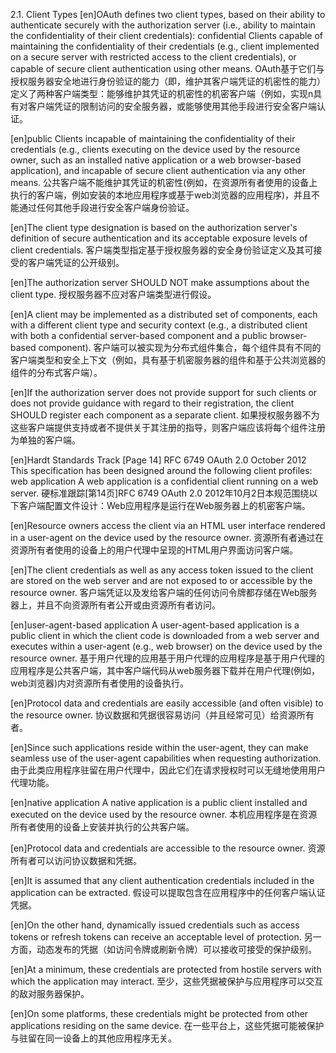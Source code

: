 2.1. Client Types
[en]OAuth defines two client types, based on their ability to authenticate securely with the authorization server (i.e., ability to maintain the confidentiality of their client credentials): confidential Clients capable of maintaining the confidentiality of their credentials (e.g., client implemented on a secure server with restricted access to the client credentials), or capable of secure client authentication using other means.
OAuth基于它们与授权服务器安全地进行身份验证的能力（即，维护其客户端凭证的机密性的能力）定义了两种客户端类型：能够维护其凭证的机密性的机密客户端（例如，实现n具有对客户端凭证的限制访问的安全服务器，或能够使用其他手段进行安全客户端认证。

[en]public Clients incapable of maintaining the confidentiality of their credentials (e.g., clients executing on the device used by the resource owner, such as an installed native application or a web browser-based application), and incapable of secure client authentication via any other means.
公共客户端不能维护其凭证的机密性(例如，在资源所有者使用的设备上执行的客户端，例如安装的本地应用程序或基于web浏览器的应用程序)，并且不能通过任何其他手段进行安全客户端身份验证。

[en]The client type designation is based on the authorization server's definition of secure authentication and its acceptable exposure levels of client credentials.
客户端类型指定基于授权服务器的安全身份验证定义及其可接受的客户端凭证的公开级别。

[en]The authorization server SHOULD NOT make assumptions about the client type.
授权服务器不应对客户端类型进行假设。

[en]A client may be implemented as a distributed set of components, each with a different client type and security context (e.g., a distributed client with both a confidential server-based component and a public browser-based component).
客户端可以被实现为分布式组件集合，每个组件具有不同的客户端类型和安全上下文（例如，具有基于机密服务器的组件和基于公共浏览器的组件的分布式客户端）。

[en]If the authorization server does not provide support for such clients or does not provide guidance with regard to their registration, the client SHOULD register each component as a separate client.
如果授权服务器不为这些客户端提供支持或者不提供关于其注册的指导，则客户端应该将每个组件注册为单独的客户端。

[en]Hardt Standards Track [Page 14] RFC 6749 OAuth 2.0 October 2012 This specification has been designed around the following client profiles: web application A web application is a confidential client running on a web server.
硬标准跟踪[第14页]RFC 6749 OAuth 2.0 2012年10月2日本规范围绕以下客户端配置文件设计：Web应用程序是运行在Web服务器上的机密客户端。

[en]Resource owners access the client via an HTML user interface rendered in a user-agent on the device used by the resource owner.
资源所有者通过在资源所有者使用的设备上的用户代理中呈现的HTML用户界面访问客户端。

[en]The client credentials as well as any access token issued to the client are stored on the web server and are not exposed to or accessible by the resource owner.
客户端凭证以及发给客户端的任何访问令牌都存储在Web服务器上，并且不向资源所有者公开或由资源所有者访问。

[en]user-agent-based application A user-agent-based application is a public client in which the client code is downloaded from a web server and executes within a user-agent (e.g., web browser) on the device used by the resource owner.
基于用户代理的应用基于用户代理的应用程序是基于用户代理的应用程序是公共客户端，其中客户端代码从web服务器下载并在用户代理(例如，web浏览器)内对资源所有者使用的设备执行。

[en]Protocol data and credentials are easily accessible (and often visible) to the resource owner.
协议数据和凭据很容易访问（并且经常可见）给资源所有者。

[en]Since such applications reside within the user-agent, they can make seamless use of the user-agent capabilities when requesting authorization.
由于此类应用程序驻留在用户代理中，因此它们在请求授权时可以无缝地使用用户代理功能。

[en]native application A native application is a public client installed and executed on the device used by the resource owner.
本机应用程序是在资源所有者使用的设备上安装并执行的公共客户端。

[en]Protocol data and credentials are accessible to the resource owner.
资源所有者可以访问协议数据和凭据。

[en]It is assumed that any client authentication credentials included in the application can be extracted.
假设可以提取包含在应用程序中的任何客户端认证凭据。

[en]On the other hand, dynamically issued credentials such as access tokens or refresh tokens can receive an acceptable level of protection.
另一方面，动态发布的凭据（如访问令牌或刷新令牌）可以接收可接受的保护级别。

[en]At a minimum, these credentials are protected from hostile servers with which the application may interact.
至少，这些凭据被保护与应用程序可以交互的敌对服务器保护。

[en]On some platforms, these credentials might be protected from other applications residing on the same device.
在一些平台上，这些凭据可能被保护与驻留在同一设备上的其他应用程序无关。
